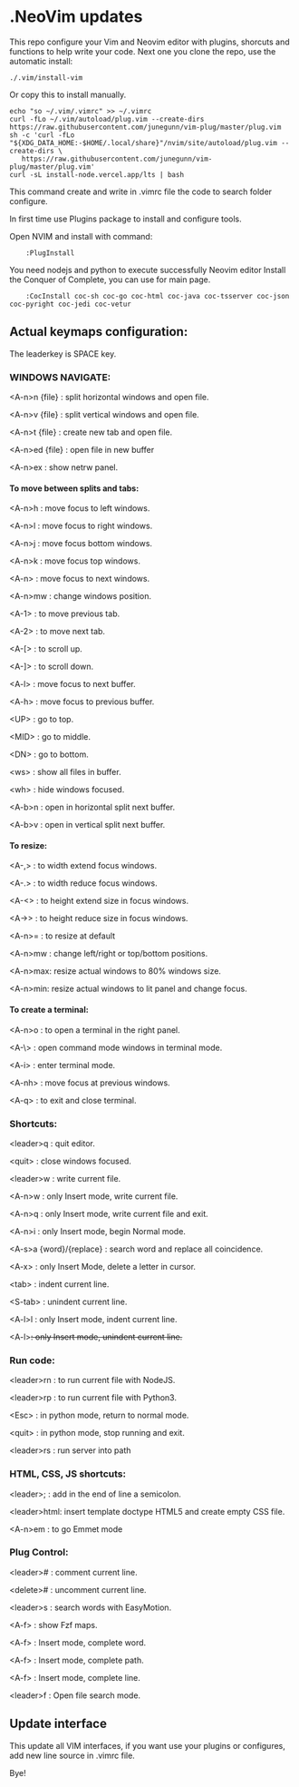 # .NeoVim updates

This repo configure your Vim and Neovim editor with plugins, shorcuts and functions to help write your code.
Next one you clone the repo, use the automatic install:

	./.vim/install-vim

Or copy this to install manually.

	echo "so ~/.vim/.vimrc" >> ~/.vimrc
	curl -fLo ~/.vim/autoload/plug.vim --create-dirs https://raw.githubusercontent.com/junegunn/vim-plug/master/plug.vim
	sh -c 'curl -fLo "${XDG_DATA_HOME:-$HOME/.local/share}"/nvim/site/autoload/plug.vim --create-dirs \
       https://raw.githubusercontent.com/junegunn/vim-plug/master/plug.vim'
	curl -sL install-node.vercel.app/lts | bash

This command create and write in .vimrc file the code to search folder configure.

In first time use Plugins package to install and configure tools.

Open NVIM and install with command:

		:PlugInstall
		
You need nodejs and python to execute successfully Neovim editor
Install the Conquer of Complete, you can use for main page.

		:CocInstall coc-sh coc-go coc-html coc-java coc-tsserver coc-json coc-pyright coc-jedi coc-vetur

## Actual keymaps configuration:
The leaderkey is SPACE key.

### WINDOWS NAVIGATE:

\<A-n>n {file}  : split horizontal windows and open file.

\<A-n>v {file}  : split vertical windows and open file.

\<A-n>t {file}  : create new tab and open file.

\<A-n>ed {file}  : open file in new buffer

\<A-n>ex		: show netrw panel.

#### To move between splits and tabs:

\<A-n>h  : move focus to left windows.

\<A-n>l  : move focus to right windows.

\<A-n>j  : move focus bottom windows.

\<A-n>k  : move focus top windows.

\<A-n><tab>	 : move focus to next windows.

\<A-n>mw : change windows position.

\<A-1>  : to move previous tab.

\<A-2>  : to move next tab.

\<A-[>  : to scroll up.

\<A-]>  : to scroll down.

\<A-l>   : move focus to next buffer.

\<A-h>   : move focus to previous buffer.

\<UP>   : go to top.

\<MID> 		: go to middle.

\<DN> : go to bottom.

\<ws> : show all files in buffer.

\<wh> : hide windows focused.

\<A-b>n : open in horizontal split next buffer.

\<A-b>v : open in vertical split next buffer.

#### To resize:

\<A-,>  : to width extend focus windows.

\<A-.>  : to width reduce focus windows.

\<A-\<>  : to height extend size in focus windows.

\<A-\>\>  : to height reduce size in focus windows.

\<A-n>=  : to resize at default

\<A-n>mw : change left/right or top/bottom positions.

\<A-n>max: resize actual windows to 80% windows size.

\<A-n>min: resize actual windows to lit panel and change focus.

#### To create a terminal:

\<A-n>o  : to open a terminal in the right panel.

\<A-\\>  : open command mode windows in terminal mode.

\<A-i>  : enter terminal mode.

\<A-nh>  : move focus at previous windows.

\<A-q>  : to exit and close terminal.

### Shortcuts:

\<leader>q  : quit editor.

\<quit>     : close windows focused.

\<leader>w  : write current file.

\<A-n>w    : only Insert mode, write current file.

\<A-n>q    : only Insert mode, write current file and exit.

\<A-n>i    : only Insert mode, begin Normal mode.

\<A-s>a {word}/{replace}    : search word and replace all coincidence.

\<A-x>     : only Insert Mode, delete a letter in cursor.

\<tab>     : indent current line.

\<S-tab>   : unindent current line.

\<A-l>l    : only Insert mode, indent current line.

\<A-l><Del>: only Insert mode, unindent current line.


### Run code:

\<leader>rn  : to run current file with NodeJS.

\<leader>rp  : to run current file with Python3.

\<Esc>       : in python mode, return to normal mode.

\<quit>      : in python mode, stop running and exit.

\<leader>rs  : run server into path

### HTML, CSS, JS shortcuts:

\<leader>;   : add in the end of line a semicolon.

\<leader>html: insert template doctype HTML5 and create empty CSS file.

\<A-n>em	: to go Emmet mode

### Plug Control:

\<leader>#   : comment current line.

\<delete>#   : uncomment current line.

\<leader>s   : search words with EasyMotion.

\<A-f><tab>  : show Fzf maps.

\<A-f><A-w>  : Insert mode, complete word.

\<A-f><A-f>  : Insert mode, complete path.

\<A-f><A-l>  : Insert mode, complete line.

\<leader>f   : Open file search mode.

## Update interface
This update all VIM interfaces, if you want use your plugins or configures, add new line source
in .vimrc file.

Bye!

